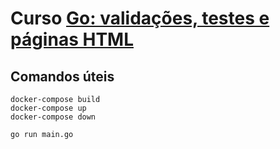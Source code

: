 # Curso [Go: validações, testes e páginas HTML](https://cursos.alura.com.br/course/go-validacoes-testes-paginas-html)  

## Comandos úteis
```
docker-compose build
docker-compose up
docker-compose down

go run main.go
```